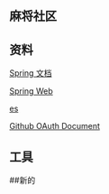 ## 麻将社区
## 资料
[Spring 文档](www.baidu.com)

[Spring Web](www.baidu.com)

[es](www.baidu.com)

[Github OAuth Document](https://developer.github.com/apps/building-oauth-apps/creating-an-oauth-app/)

## 工具

##新的